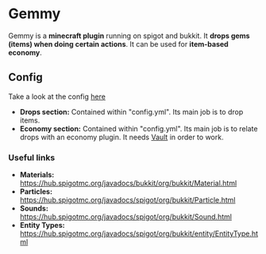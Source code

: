 # Gemmy
Gemmy is a **minecraft plugin** running on spigot and bukkit. It **drops gems (items) when doing certain actions**. It can be used for **item-based economy**.

## Config
Take a look at the config [here](https://github.com/QUIQUELHAPPY/Gemmy/blob/master/src/config.yml)
 - **Drops section:** Contained within "config.yml". Its main job is to drop items.
 - **Economy section:** Contained within "config.yml". Its main job is to relate drops with an economy plugin. It needs [Vault](https://github.com/MilkBowl/Vault) in order to work.

### Useful links
 - **Materials:** https://hub.spigotmc.org/javadocs/bukkit/org/bukkit/Material.html
 - **Particles:** https://hub.spigotmc.org/javadocs/spigot/org/bukkit/Particle.html
 - **Sounds:** https://hub.spigotmc.org/javadocs/spigot/org/bukkit/Sound.html
 - **Entity Types:** https://hub.spigotmc.org/javadocs/spigot/org/bukkit/entity/EntityType.html
